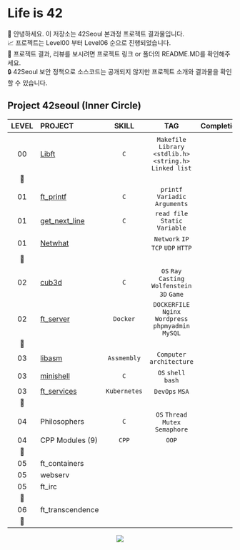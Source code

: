 # Life is 42

🤚 안녕하세요. 이 저장소는 42Seoul 본과정 프로젝트 결과물입니다.  
📈 프로젝트는 Level00 부터 Level06 순으로 진행되었습니다.  
🔗 프로젝트 결과, 리뷰를 보시려면 프로젝트 링크 or 폴더의 README.MD를 확인해주세요.  
🔒 42Seoul 보안 정책으로 소스코드는 공개되지 않지만 프로젝트 소개와 결과물을 확인할 수 있습니다.  


## Project 42seoul (Inner Circle)
|LEVEL	|PROJECT							|SKILL			|TAG													| Completion 				|
|:-:	|:--								|:-:			|:-:													|--:						|
|		|									|				|														|							|
|00		|[Libft](./libft) 				|`C`			|`Makefile` `Library` `<stdlib.h>` `<string.h>` `Linked list`|:white_check_mark:	|
|:star2:|								|				|														| 							|
|01		|[ft_printf](./ft_printf) 		|`C`			|`printf` `Variadic Arguments`							|:white_check_mark:			|
|01		|[get_next_line](./get_next_line)|`C`				|`read file` `Static Variable`							|:white_check_mark:			|
|01		|[Netwhat](./Netwhat) 			|				|`Network` `IP` `TCP` `UDP` `HTTP`						|:white_check_mark:			|
|:star2:|									|				|														|							|
|02		|[cub3d](./cud3d) 		|`C`			|`OS` `Ray Casting` `Wolfenstein 3D` `Game` 					|:white_check_mark:			|
|02		|[ft_server](./ft_server) 			|`Docker`		|`DOCKERFILE` `Nginx` `Wordpress` `phpmyadmin` `MySQL`	|:white_check_mark:			|
|:star2:|									|				|														|							|
|03		|[libasm](./libasm) 				|`Assmembly`	|`Computer architecture`								|:white_check_mark:			|
|03		|[minishell](./minishell) 		|`C`			|`OS` `shell` `bash`  									|:white_check_mark:			|
|03		|[ft_services](./ft_services) 	|`Kubernetes`	|`DevOps` `MSA` 										|:white_check_mark:			|
|:star2:|									|				|														|							|
|04		|Philosophers 						|`C`			|`OS` `Thread` `Mutex` `Semaphore`						|:black_square_button:		|
|04		|CPP Modules (9) 					|`CPP`			|`OOP`													|:black_square_button:		|
|:star2:|									|				|														|							|
|05		|ft_containers 						|				|														|:black_square_button:		|
|05		|webserv 							|				|														|:black_square_button:		|
|05		|ft_irc 							|				|														|:black_square_button:		|
|:star2:|									|				|														|							|
|06		|ft_transcendence 					|				|														|:black_square_button:		|
|:star2:|									|				|														|							|


<div align=center>

<a href="https://hits.seeyoufarm.com"><img src="https://hits.seeyoufarm.com/api/count/incr/badge.svg?url=https%3A%2F%2Fgithub.com%2Fku-kim%2FProject_42seoul&count_bg=%2379C83D&title_bg=%23555555&icon=&icon_color=%23E7E7E7&title=hits&edge_flat=false"/></a>

</div>
